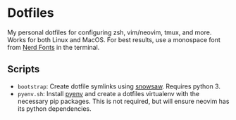 # Dotfiles

My personal dotfiles for configuring zsh, vim/neovim, tmux, and more. Works for both Linux and MacOS. For best results, use a monospace font from [Nerd Fonts](https://nerdfonts.com/) in the terminal.

## Scripts

+ `bootstrap`: Create dotfile symlinks using [snowsaw](https://github.com/arcticicestudio/snowsaw). Requires python 3.
+ `pyenv.sh`: Install [pyenv](https://github.com/pyenv/pyenv) and create a dotfiles virtualenv with the necessary pip packages. This is not required, but will ensure neovim has its python dependencies.
